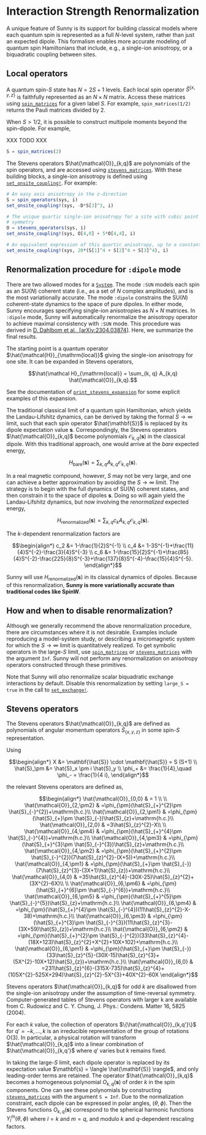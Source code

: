 # Interaction Strength Renormalization

A unique feature of Sunny is its support for building classical models where
each quantum spin is represented as a full $N$-level system, rather than just an
expected dipole. This formalism enables more accurate modeling of quantum spin
Hamiltonians that include, e.g., a single-ion anisotropy, or a biquadratic
coupling between sites.

## Local operators

A quantum spin-$S$ state has $N = 2S + 1$ levels. Each local spin operator
$\hat{S}^{\{x,y,z\}}$ is faithfully represented as an $N×N$ matrix. Access these
matrices using [`spin_matrices`](@ref) for a given label $S$. For example,
`spin_matrices(1/2)` returns the Pauli matrices divided by 2.

When $S > 1/2$, it is possible to construct multipole moments beyond the
spin-dipole. For example,

XXX TODO XXX
```julia
S = spin_matrices(2)
```

The Stevens operators
$\hat{\mathcal{O}}_{k,q}$ are polynomials of the spin operators, and are
accessed using [`stevens_matrices`](@ref). With these building blocks, a
single-ion anisotropy is defined using [`set_onsite_coupling!`](@ref). For
example:

```julia
# An easy axis anisotropy in the z-direction
S = spin_operators(sys, i)
set_onsite_coupling!(sys, -D*S[3]^3, i)

# The unique quartic single-ion anisotropy for a site with cubic point group
# symmetry
O = stevens_operators(sys, i)
set_onsite_coupling!(sys, O[4,0] + 5*O[4,4], i)

# An equivalent expression of this quartic anisotropy, up to a constant shift
set_onsite_coupling!(sys, 20*(S[1]^4 + S[2]^4 + S[3]^4), i)
```


## Renormalization procedure for `:dipole` mode

There are two allowed modes for a [`System`](@ref). The mode `:SUN` models each
spin as an SU(_N_) coherent state (i.e., as a set of $N$ complex amplitudes),
and is the most variationally accurate. The mode `:dipole` constrains the
SU(_N_) coherent-state dynamics to the space of pure dipoles. In either mode,
Sunny encourages specifying single-ion anisotropies as $N×N$ matrices. In
`:dipole` mode, Sunny will automatically renormalize the anisotropy operator to
achieve maximal consistency with `:SUN` mode. This procedure was derived in [D.
Dahlbom et al., [arXiv:2304.03874]](https://arxiv.org/abs/2304.03874). Here, we
summarize the final results.

The starting point is a quantum operator $\hat{\mathcal{H}}_{\mathrm{local}}$
giving the single-ion anisotropy for one site. It can be expanded in Stevens
operators,
```math
\hat{\mathcal H}_{\mathrm{local}} = \sum_{k, q} A_{k,q} \hat{\mathcal{O}}_{k,q}.
```

See the documentation of [`print_stevens_expansion`](@ref) for some explicit
examples of this expansion.

The traditional classical limit of a quantum spin Hamiltonian, which yields the
Landau-Lifshitz dynamics, can be derived by taking the formal $S \to\infty$
limit, such that each spin operator $\hat{\mathbf{S}}$ is replaced by its dipole
expectation value $\mathbf{s}$. Correspondingly, the Stevens operators
$\hat{\mathcal{O}}_{k,q}$ become polynomials $\mathcal{O}_{k,q}(\mathbf{s})$ in
the classical dipole. With this traditional approach, one would arrive at the
_bare_ expected energy,
```math
H_{\mathrm{bare}}(\mathbf{s}) = \sum_{k, q} A_{k,q} \mathcal{O}_{k,q}(\mathbf{s}).
```

In a real magnetic compound, however, $S$ may not be very large, and one can
achieve a better approximation by avoiding the $S \to\infty$ limit. The strategy
is to begin with the full dynamics of SU(_N_) coherent states, and then
constrain it to the space of dipoles $\mathbf{s}$. Doing so will again yield the
Landau-Lifshitz dynamics, but now involving the _renormalized_ expected energy,
```math
H_{\mathrm{renormalized}}(\mathbf{s}) = \sum_{k, q} c_k A_{k,q} \mathcal{O}_{k,q}(\mathbf{s}).
```
The $k$-dependent renormalization factors are
```math
\begin{align*}
c_2 &= 1-\frac{1}{2}S^{-1} \\
c_4 &= 1-3S^{-1}+\frac{11}{4}S^{-2}-\frac{3}{4}S^{-3} \\
c_6 &= 1-\frac{15}{2}S^{-1}+\frac{85}{4}S^{-2}-\frac{225}{8}S^{-3}+\frac{137}{8}S^{-4}-\frac{15}{4}S^{-5}.
\end{align*}
```

Sunny will use $H_{\mathrm{renormalized}}(\mathbf{s})$ in its classical dynamics
of dipoles. Because of this renormalization, **Sunny is more variationally
accurate than traditional codes like SpinW**.

## How and when to disable renormalization?

Although we generally recommend the above renormalization procedure, there are
circumstances where it is not desirable. Examples include reproducing a
model-system study, or describing a micromagnetic system for which the
$S\to\infty$ limit is quantitatively realized. To get symbolic operators in the
large-$S$ limit, use [`spin_matrices`](@ref) or [`stevens_matrices`](@ref) with
the argument `Inf`. Sunny will not perform any renormalization on anisotropy
operators constructed through these primitives.

Note that Sunny will _also_ renormalize scalar biquadratic exchange interactions
by default. Disable this renormalization by setting `large_S = true` in the call
to [`set_exchange!`](@ref).

## Stevens operators

The Stevens operators $\hat{\mathcal{O}}_{k,q}$ are defined as polynomials of
angular momentum operators $\hat{S}_{\{x,y,z\}}$ in some spin-$S$ representation.

Using

```math
\begin{align*}
X &= \mathbf{\hat{S}} \cdot \mathbf{\hat{S}} = S (S+1) \\
\hat{S}_\pm &= \hat{S}_x \pm i \hat{S}_y \\
\phi_+ &= \frac{1}{4},\quad \phi_- = \frac{1}{4 i},
\end{align*}
```

the relevant Stevens operators are defined as,

```math
\begin{align*}
\hat{\mathcal{O}}_{0,0} & = 1 \\
\\
\hat{\mathcal{O}}_{2,\pm2} & =\phi_{\pm}(\hat{S}_{+}^{2}\pm \hat{S}_{-}^{2})+\mathrm{h.c.}\\
\hat{\mathcal{O}}_{2,\pm1} & =\phi_{\pm}(\hat{S}_{+}\pm \hat{S}_{-})\hat{S}_{z}+\mathrm{h.c.}\\
\hat{\mathcal{O}}_{2,0} & =3\hat{S}_{z}^{2}-X\\
\\
\hat{\mathcal{O}}_{4,\pm4} & =\phi_{\pm}(\hat{S}_{+}^{4}\pm \hat{S}_{-}^{4})+\mathrm{h.c.}\\
\hat{\mathcal{O}}_{4,\pm3} & =\phi_{\pm}(\hat{S}_{+}^{3}\pm \hat{S}_{-}^{3})\hat{S}_{z}+\mathrm{h.c.}\\
\hat{\mathcal{O}}_{4,\pm2} & =\phi_{\pm}(\hat{S}_{+}^{2}\pm \hat{S}_{-}^{2})(7\hat{S}_{z}^{2}-(X+5))+\mathrm{h.c.}\\
\hat{\mathcal{O}}_{4,\pm1} & =\phi_{\pm}(\hat{S}_{+}\pm \hat{S}_{-})(7\hat{S}_{z}^{3}-(3X+1)\hat{S}_{z})+\mathrm{h.c.}\\
\hat{\mathcal{O}}_{4,0} & =35\hat{S}_{z}^{4}-(30X-25)\hat{S}_{z}^{2}+(3X^{2}-6X)\\
\\
\hat{\mathcal{O}}_{6,\pm6} & =\phi_{\pm}(\hat{S}_{+}^{6}\pm \hat{S}_{-}^{6})+\mathrm{h.c.}\\
\hat{\mathcal{O}}_{6,\pm5} & =\phi_{\pm}(\hat{S}_{+}^{5}\pm \hat{S}_{-}^{5})\hat{S}_{z}+\mathrm{h.c.}\\
\hat{\mathcal{O}}_{6,\pm4} & =\phi_{\pm}(\hat{S}_{+}^{4}\pm \hat{S}_{-}^{4})(11\hat{S}_{z}^{2}-X-38)+\mathrm{h.c.}\\
\hat{\mathcal{O}}_{6,\pm3} & =\phi_{\pm}(\hat{S}_{+}^{3}\pm \hat{S}_{-}^{3})(11\hat{S}_{z}^{3}-(3X+59)\hat{S}_{z})+\mathrm{h.c.}\\
\hat{\mathcal{O}}_{6,\pm2} & =\phi_{\pm}(\hat{S}_{+}^{2}\pm \hat{S}_{-}^{2})(33\hat{S}_{z}^{4}-(18X+123)\hat{S}_{z}^{2}+X^{2}+10X+102)+\mathrm{h.c.}\\
\hat{\mathcal{O}}_{6,\pm1} & =\phi_{\pm}(\hat{S}_{+}\pm \hat{S}_{-})(33\hat{S}_{z}^{5}-(30X-15)\hat{S}_{z}^{3}+(5X^{2}-10X+12)\hat{S}_{z})+\mathrm{h.c.}\\
\hat{\mathcal{O}}_{6,0} & =231\hat{S}_{z}^{6}-(315X-735)\hat{S}_{z}^{4}+(105X^{2}-525X+294)\hat{S}_{z}^{2}-5X^{3}+40X^{2}-60X
\end{align*}
```

Stevens operators $\hat{\mathcal{O}}_{k,q}$ for odd $k$ are disallowed from the
single-ion anisotropy under the assumption of time-reversal symmetry.
Computer-generated tables of Stevens operators with larger k are available from
C. Rudowicz and C. Y. Chung, J. Phys.: Condens. Matter 16, 5825 (2004).

For each $k$ value, the collection of operators $\{\hat{\mathcal{O}}_{k,q'}\}$
for $q' = -k, \dots, k$ is an irreducible representation of the group of
rotations O(3). In particular, a physical rotation will transform
$\hat{\mathcal{O}}_{k,q}$ into a linear combination of
$\hat{\mathcal{O}}_{k,q'}$ where $q'$ varies but $k$ remains fixed. 

In taking the large-$S$ limit, each dipole operator is replaced by its
expectation value $\mathbf{s} = \langle \hat{\mathbf{S}} \rangle$, and only
leading-order terms are retained. The operator $\hat{\mathcal{O}}_{k,q}$ becomes
a homogeneous polynomial $O_{k,q}(\mathbf{s})$ of order $k$ in the spin
components. One can see these polynomials by constructing
[`stevens_matrices`](@ref) with the argument `S = Inf`. Due to the normalization
constraint, each dipole can be expressed in polar angles, $(\theta, \phi)$. Then
the Stevens functions $O_{k,q}(\mathbf{s})$ correspond to the spherical harmonic
functions $Y_l^m(\theta, \phi)$ where $l=k$ and $m=q$, and modulo $k$ and
$q$-dependent rescaling factors.
